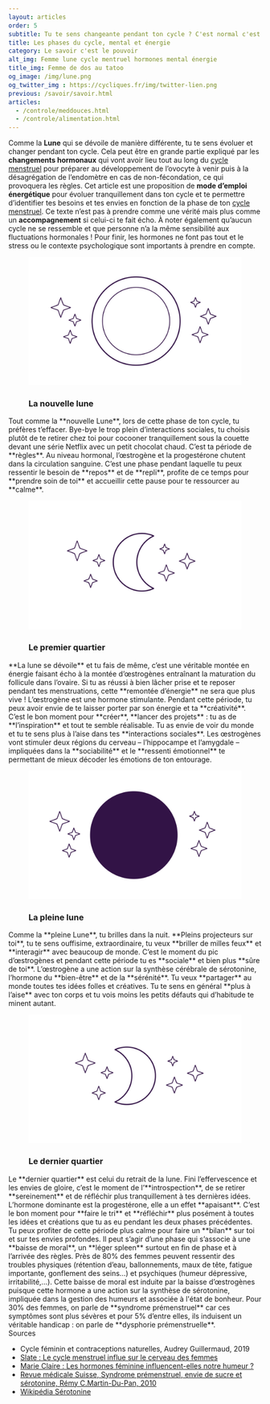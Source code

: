 ```yaml
---
layout: articles
order: 5
subtitle: Tu te sens changeante pendant ton cycle ? C'est normal c'est hormonal.
title: Les phases du cycle, mental et énergie
category: Le savoir c'est le pouvoir
alt_img: Femme lune cycle mentruel hormones mental énergie
title_img: Femme de dos au tatoo
og_image: /img/lune.png
og_twitter_img : https://cycliques.fr/img/twitter-lien.png
previous: /savoir/savoir.html
articles:
  - /controle/meddouces.html
  - /controle/alimentation.html
---
```

Comme la **Lune** qui se dévoile de manière différente, tu te sens évoluer et changer pendant ton cycle. Cela peut être en grande partie expliqué par les **changements hormonaux** qui vont avoir lieu tout au long du <a href="/savoir/cyclemenstruel.html" class="link">cycle menstruel</a> pour préparer au développement de l’ovocyte à venir puis à la désagrégation de l’endomètre en cas de non-fécondation, ce qui provoquera les règles.
Cet article est une proposition de **mode d’emploi énergétique** pour évoluer tranquillement dans ton cycle et te permettre d’identifier tes besoins et tes envies en fonction de la phase de ton <a href="/savoir/cyclemenstruel.html" class="link">cycle menstruel</a>. Ce texte n’est pas à prendre comme une vérité mais plus comme un **accompagnement** si celui-ci te fait écho. À noter également qu’aucun cycle ne se ressemble et que personne n’a la même sensibilité aux fluctuations hormonales ! Pour finir, les hormones ne font pas tout et le stress ou le contexte psychologique sont importants à prendre en compte.
<figure class="cycle">
  <img src="/img/svg/cycle/nouvellelune.svg">
  <h3>La nouvelle lune</h3>
</figure>
Tout comme la **nouvelle Lune**, lors de cette phase de ton cycle, tu préfères t’effacer. Bye-bye le trop plein d’interactions sociales, tu choisis plutôt de te retirer chez toi pour cocooner tranquillement sous la couette devant une série Netflix avec un petit chocolat chaud. C’est ta période de **règles**. Au niveau hormonal, l’œstrogène et la progestérone chutent dans la circulation sanguine. C’est une phase pendant laquelle tu peux ressentir le besoin de **repos** et de **repli**, profite de ce temps pour **prendre soin de toi** et accueillir cette pause pour te ressourcer au **calme**.
<figure class="cycle">
  <img src="/img/svg/cycle/precroissant.svg">
  <h3>Le premier quartier</h3>
</figure>
**La lune se dévoile** et tu fais de même, c’est une véritable montée en énergie faisant écho à la montée d’œstrogènes entraînant la maturation du follicule dans l’ovaire. Si tu as réussi à bien lâcher prise et te reposer pendant tes menstruations, cette **remontée d’énergie** ne sera que plus vive ! L’œstrogène est une hormone stimulante. Pendant cette période, tu peux avoir envie de te laisser porter par son énergie et ta **créativité**. C’est le bon moment pour **créer**, **lancer des projets** : tu as de **l’inspiration** et tout te semble réalisable. Tu as envie de voir du monde et tu te sens plus à l’aise dans tes **interactions sociales**. Les œstrogènes vont stimuler deux régions du cerveau – l’hippocampe et l’amygdale – impliquées dans la **sociabilité** et le **ressenti émotionnel** te permettant de mieux décoder les émotions de ton entourage.
<figure class="cycle">
  <img src="/img/svg/cycle/pleinelune.svg">
  <h3>La pleine lune</h3>
</figure>
Comme la **pleine Lune**, tu brilles dans la nuit. **Pleins projecteurs sur toi**, tu te sens ouffisime, extraordinaire, tu veux **briller de milles feux** et **interagir** avec beaucoup de monde. C’est le moment du pic d’œstrogènes et pendant cette période tu es **sociale** et bien plus **sûre de toi**. L’œstrogène a une action sur la synthèse cérébrale de sérotonine, l’hormone du **bien-être** et de la **sérénité**. Tu veux **partager** au monde toutes tes idées folles et créatives. Tu te sens en général **plus à l’aise** avec ton corps et tu vois moins les petits défauts qui d’habitude te minent autant.
<figure class="cycle">
  <img src="/img/svg/cycle/dercroissant.svg">
  <h3>Le dernier quartier</h3>
</figure>
Le **dernier quartier** est celui du retrait de la lune. Fini l’effervescence et les envies de gloire, c’est le moment de l’**introspection**, de se retirer **sereinement** et de réfléchir plus tranquillement à tes dernières idées. L’hormone dominante est la progestérone, elle a un effet **apaisant**. C’est le bon moment pour **faire le tri** et **réfléchir** plus posément à toutes les idées et créations que tu as eu pendant les deux phases précédentes. Tu peux profiter de cette période plus calme pour faire un **bilan** sur toi et sur tes envies profondes.
Il peut s’agir d’une phase qui s’associe à une **baisse de moral**, un **léger spleen** surtout en fin de phase et à l’arrivée des règles. Près de 80% des femmes peuvent ressentir des troubles physiques (rétention d’eau, ballonnements, maux de tête, fatigue importante, gonflement des seins…) et psychiques (humeur dépressive, irritabilité,…). Cette baisse de moral est induite par la baisse d’œstrogènes puisque cette hormone a une action sur la synthèse de sérotonine, impliquée dans la gestion des humeurs et associée à l'état de bonheur. Pour 30% des femmes, on parle de **syndrome prémenstruel** car ces symptômes sont plus sévères et pour 5% d’entre elles, ils induisent un véritable handicap : on parle de **dysphorie prémenstruelle**.
<div class="col-sm-10 offset-sm-1 sources">
  <span>Sources</span>
  <ul>
    <li class="list">Cycle féminin et contraceptions naturelles, Audrey Guillermaud, 2019</li>
    <li class="list"><a href="http://www.slate.fr/story/165632/le-cycle-menstruel-influe-sur-le-cerveau-des-femmes">Slate : Le cycle menstruel influe sur le cerveau des femmes</a></li>
    <li class="list"><a href="https://www.marieclaire.fr/les-hormones-feminines-influencent-elles-notre-humeur,1293876.asp">Marie Claire : Les hormones féminine influencent-elles notre humeur ?</a></li>
    <li class="list"><a href="https://www.revmed.ch/RMS/2010/RMS-258/Syndrome-premenstruel-envie-de-sucre-et-serotonine">Revue médicale Suisse, Syndrome prémenstruel, envie de sucre et sérotonine, Rémy C.Martin-Du-Pan, 2010</a></li>
    <li class="list"><a href="https://fr.wikipedia.org/wiki/S%C3%A9rotonine" class="link">Wikipédia Sérotonine</a></li>
  </ul>
</div>